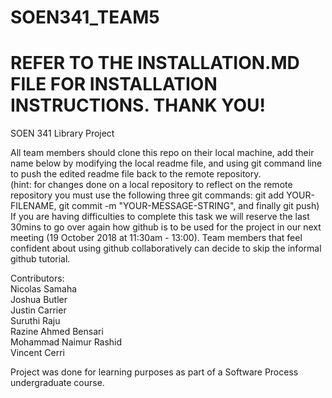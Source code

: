 # SOEN341_TEAM5
# REFER TO THE INSTALLATION.MD FILE FOR INSTALLATION INSTRUCTIONS. THANK YOU!

SOEN 341 Library Project

All team members should clone this repo on their local machine, add their name below by modifying the local readme file, and using git command line to push the edited readme file back to the remote repository.  
(hint: for changes done on a local repository to reflect on the remote repository you must use the following three git commands: git add YOUR-FILENAME, git commit -m "YOUR-MESSAGE-STRING", and finally git push)  
If you are having difficulties to complete this task we will reserve the last 30mins to go over again how github is to be used for the project in our next meeting (19 October 2018 at 11:30am - 13:00). Team members that feel confident about using github collaboratively can decide to skip the informal github tutorial.

Contributors:  
Nicolas Samaha <br />
Joshua Butler <br />
Justin Carrier <br />
Suruthi Raju <br />
Razine Ahmed Bensari <br />
Mohammad Naimur Rashid <br />
Vincent Cerri <br />

Project was done for learning purposes as part of a Software Process undergraduate course.
